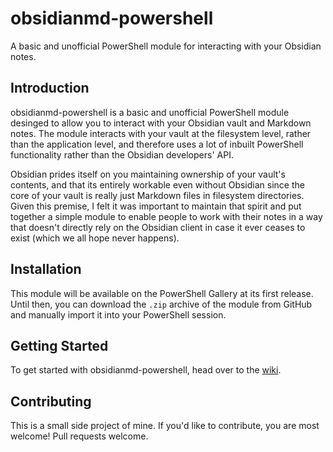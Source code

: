 # obsidianmd-powershell
A basic and unofficial PowerShell module for interacting with your Obsidian notes.

## Introduction
obsidianmd-powershell is a basic and unofficial PowerShell module desinged to allow you to interact with your Obsidian vault and Markdown notes. The module interacts with your vault at the filesystem level, rather than the application level, and therefore uses a lot of inbuilt PowerShell functionality rather than the Obsidian developers' API. 

Obsidian prides itself on you maintaining ownership of your vault's contents, and that its entirely workable even without Obsidian since the core of your vault is really just Markdown files in filesystem directories. Given this premise, I felt it was important to maintain that spirit and put together a simple module to enable people to work with their notes in a way that doesn't directly rely on the Obsidian client in case it ever ceases to exist (which we all hope never happens).

## Installation
This module will be available on the PowerShell Gallery at its first release. Until then, you can download the `.zip` archive of the module from GitHub and manually import it into your PowerShell session.

## Getting Started
To get started with obsidianmd-powershell, head over to the [wiki](https://github.com/griffeth-barker/obsidianmd-powershell/wiki/Getting-Started).

## Contributing
This is a small side project of mine. If you'd like to contribute, you are most welcome! Pull requests welcome.
